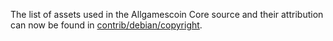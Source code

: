 The list of assets used in the Allgamescoin Core source and their attribution can now be found in [contrib/debian/copyright](../contrib/debian/copyright).
